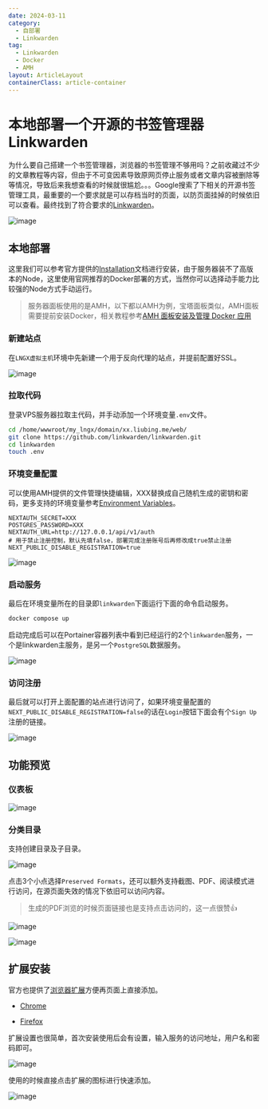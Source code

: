 ```yaml
---
date: 2024-03-11
category:
  - 自部署
  - Linkwarden
tag:
  - Linkwarden
  - Docker
  - AMH
layout: ArticleLayout
containerClass: article-container
---
```


# 本地部署一个开源的书签管理器Linkwarden

为什么要自己搭建一个书签管理器，浏览器的书签管理不够用吗？之前收藏过不少的文章教程等内容，但由于不可变因素导致原网页停止服务或者文章内容被删除等等情况，导致后来我想查看的时候就很尴尬。。。Google搜索了下相关的开源书签管理工具，最重要的一个要求就是可以存档当时的页面，以防页面挂掉的时候依旧可以查看。最终找到了符合要求的[Linkwarden](https://linkwarden.app/)。

![image](https://image.liubing.me/i/2024/03/10/65ed8240abbba.png)

## 本地部署

这里我们可以参考官方提供的[Installation](https://docs.linkwarden.app/self-hosting/installation)文档进行安装，由于服务器装不了高版本的Node，这里使用官网推荐的Docker部署的方式，当然你可以选择动手能力比较强的Node方式手动运行。

> 服务器面板使用的是AMH，以下都以AMH为例，宝塔面板类似，AMH面板需要提前安装Docker，相关教程参考[AMH 面板安装及管理 Docker 应用](/article/amh/amh-panel-install-docker.md)

### 新建站点

在`LNGX虚拟主机`环境中先新建一个用于反向代理的站点，并提前配置好SSL。

![image](https://image.liubing.me/i/2024/03/10/65ed84278ee91.png)

### 拉取代码

登录VPS服务器拉取主代码，并手动添加一个环境变量`.env`文件。

```sh
cd /home/wwwroot/my_lngx/domain/xx.liubing.me/web/
git clone https://github.com/linkwarden/linkwarden.git
cd linkwarden
touch .env
```

### 环境变量配置

可以使用AMH提供的文件管理快捷编辑，XXX替换成自己随机生成的密钥和密码，更多支持的环境变量参考[Environment Variables](https://docs.linkwarden.app/self-hosting/environment-variables)。

```env
NEXTAUTH_SECRET=XXX
POSTGRES_PASSWORD=XXX
NEXTAUTH_URL=http://127.0.0.1/api/v1/auth
# 用于禁止注册控制，默认先填false，部署完成注册账号后再修改成true禁止注册
NEXT_PUBLIC_DISABLE_REGISTRATION=true
```

![image](https://image.liubing.me/i/2024/03/10/65ed869246c84.png)

### 启动服务

最后在环境变量所在的目录即`linkwarden`下面运行下面的命令启动服务。

```sh
docker compose up
```

启动完成后可以在Portainer容器列表中看到已经运行的2个`linkwarden`服务，一个是linkwarden主服务，是另一个`PostgreSQL`数据服务。

![image](https://image.liubing.me/i/2024/03/10/65ed88a47caad.png)

### 访问注册

最后就可以打开上面配置的站点进行访问了，如果环境变量配置的`NEXT_PUBLIC_DISABLE_REGISTRATION=false`的话在`Login`按钮下面会有个`Sign Up`注册的链接。

![image](https://image.liubing.me/i/2024/03/10/65ed89a7c113b.png)

## 功能预览

### 仪表板

![image](https://image.liubing.me/i/2024/03/10/65ed8a583d35e.png)

### 分类目录

支持创建目录及子目录。

![image](https://image.liubing.me/i/2024/03/10/65ed8a9409539.png)

点击3个小点选择`Preserved Formats`，还可以额外支持截图、PDF、阅读模式进行访问，在源页面失效的情况下依旧可以访问内容。

> 生成的PDF浏览的时候页面链接也是支持点击访问的，这一点很赞👍

![image](https://image.liubing.me/i/2024/03/10/65ed8acda7488.png)

![image](https://image.liubing.me/i/2024/03/10/65ed8b0e297e2.png)

## 扩展安装

官方也提供了[浏览器扩展](https://docs.linkwarden.app/getting-started/browser-extension)方便再页面上直接添加。

- [Chrome](https://chrome.google.com/webstore/detail/linkwarden/pnidmkljnhbjfffciajlcpeldoljnidn)

- [Firefox](https://addons.mozilla.org/en-US/firefox/addon/linkwarden)

扩展设置也很简单，首次安装使用后会有设置，输入服务的访问地址，用户名和密码即可。

![image](https://image.liubing.me/i/2024/03/10/65ed8c3298de1.png)

使用的时候直接点击扩展的图标进行快速添加。

![image](https://image.liubing.me/i/2024/03/10/65ed8cb12579c.png)
